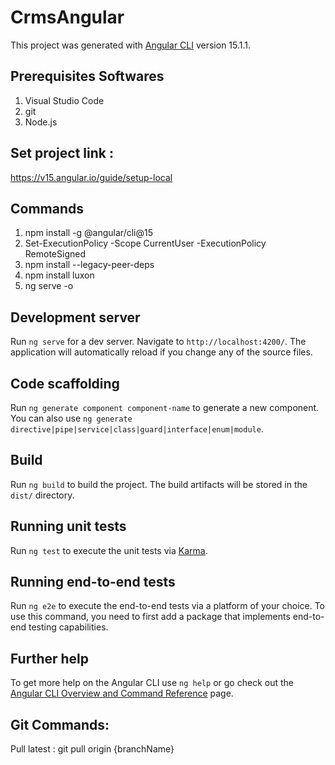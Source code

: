 # CrmsAngular

This project was generated with [Angular CLI](https://github.com/angular/angular-cli) version 15.1.1.

## Prerequisites Softwares
1. Visual Studio Code
2. git
3. Node.js

## Set project link : 
https://v15.angular.io/guide/setup-local

## Commands
1. npm install -g @angular/cli@15
2. Set-ExecutionPolicy -Scope CurrentUser -ExecutionPolicy RemoteSigned
3. npm install --legacy-peer-deps
4. npm install luxon
5. ng serve -o

## Development server

Run `ng serve` for a dev server. Navigate to `http://localhost:4200/`. The application will automatically reload if you change any of the source files.

## Code scaffolding

Run `ng generate component component-name` to generate a new component. You can also use `ng generate directive|pipe|service|class|guard|interface|enum|module`.

## Build

Run `ng build` to build the project. The build artifacts will be stored in the `dist/` directory.

## Running unit tests

Run `ng test` to execute the unit tests via [Karma](https://karma-runner.github.io).

## Running end-to-end tests

Run `ng e2e` to execute the end-to-end tests via a platform of your choice. To use this command, you need to first add a package that implements end-to-end testing capabilities.

## Further help

To get more help on the Angular CLI use `ng help` or go check out the [Angular CLI Overview and Command Reference](https://angular.io/cli) page.

## Git Commands:
Pull latest : git pull origin {branchName}  




